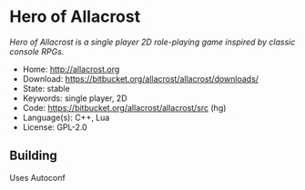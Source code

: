 # Hero of Allacrost

_Hero of Allacrost is a single player 2D role-playing game inspired by classic console RPGs._

- Home: http://allacrost.org
- Download: https://bitbucket.org/allacrost/allacrost/downloads/
- State: stable
- Keywords: single player, 2D
- Code: https://bitbucket.org/allacrost/allacrost/src (hg)
- Language(s): C++, Lua
- License: GPL-2.0

## Building

Uses Autoconf

